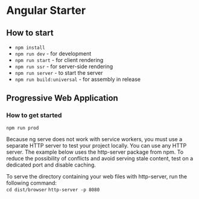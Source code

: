 # Angular Starter

## How to start
- `npm install`
- `npm run dev` - for development
- `npm run start` - for client rendering
- `npm run ssr` - for server-side rendering
- `npm run server` - to start the server
- `npm run build:universal` - for assembly in release

## Progressive Web Application
### How to get started
`npm run prod`

Because ng serve does not work with service workers, you must use a separate HTTP server to test your project locally. You can use any HTTP server. The example below uses the http-server package from npm. To reduce the possibility of conflicts and avoid serving stale content, test on a dedicated port and disable caching.

To serve the directory containing your web files with http-server, run the following command: <br>
`cd dist/browser`
`http-server -p 8080`
